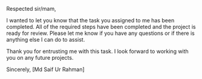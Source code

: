 Respected sir/mam,

I wanted to let you know that the task you assigned to me has been completed.
All of the required steps have been completed and the project is ready for review.
Please let me know if you have any questions or if there is anything else I can do to assist.

Thank you for entrusting me with this task. I look forward to working with you on any future projects.

Sincerely,
[Md Saif Ur Rahman]
